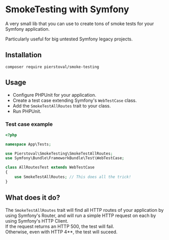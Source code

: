 # SmokeTesting with Symfony

A very small lib that you can use to create tons of smoke tests for your Symfony application.

Particularly useful for big untested Symfony legacy projects.

## Installation

```
composer require pierstoval/smoke-testing
```

## Usage

* Configure PHPUnit for your application.
* Create a test case extending Symfony's `WebTestCase` class.
* Add the `SmokeTestAllRoutes` trait to your class.
* Run PHPUnit.

### Test case example

```php
<?php

namespace App\Tests;

use Pierstoval\SmokeTesting\SmokeTestAllRoutes;
use Symfony\Bundle\FrameworkBundle\Test\WebTestCase;

class AllRoutesTest extends WebTestCase
{
    use SmokeTestAllRoutes; // This does all the trick!
}
```

## What does it do?

The `SmokeTestAllRoutes` trait will find all HTTP routes of your application by using Symfony's Router, and will run a simple HTTP request on each by using Symfony's HTTP Client.<br>
If the request returns an HTTP 500, the test will fail.<br>
Otherwise, even with HTTP 4**, the test will suceed.
